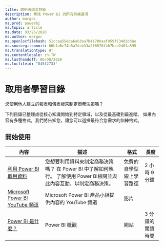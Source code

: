 ```yaml
---
title: 取用者學習目錄
description: 尋找 Power BI 的所有訓練選項
author: margoc
ms.prod: powerbi
ms.topic: article
ms.date: 03/25/2020
ms.author: margoc
ms.openlocfilehash: 51ccaa55eba6a03aa7b41780aaf859f134d2ddae
ms.sourcegitcommit: 66b1a0c74b8a7dcb33a2f8570fb67bce2401a895
ms.translationtype: HT
ms.contentlocale: zh-TW
ms.lasthandoff: 06/08/2020
ms.locfileid: "84532733"
---
```

# <a name="consumers-learning-catalog"></a>取用者學習目錄

您使用他人建立的報表和儀表板來制定商務決策嗎？ 

下列目錄已整理成從核心知識開始到特定領域，以及從最基礎到最進階。 如果內容有多種格式，我們將告知您，讓您可以選擇最符合您需求的訓練格式。

## <a name="get-started"></a>開始使用<a name="get-started"></a>
| 內容  | 描述  | 格式| 長度  |
|--------------------------------------------------------------------------------------------------|-----------------------------------------------------------------------------------------------------------------------------------------------------------------------------------------|---------------------------------------|-------------------|
| [利用 Power BI 取用資料](https://docs.microsoft.com/learn/paths/consume-data-with-power-bi/) | 您想要利用資料來制定商務決策嗎？ 在 Power BI 中了解如何執行。 了解使用 Power BI檢閱並與此內容互動，以制定商務決策。 | 免費的自學型線上學習路徑 | 2 小時 9 分鐘  |
| [Microsoft Power BI YouTube 頻道](https://www.youtube.com/user/mspowerbi/videos) | Microsoft Power BI 產品小組提供內容的 YouTube 頻道  | 影片  |            |
| [Power BI 是什麼？](https://docs.microsoft.com/power-bi/fundamentals/power-bi-overview) | Power BI 概觀 | 網站  | 3 分鐘的閱讀時間 |
